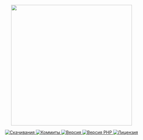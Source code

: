 <p align="center"><a href="https://www.localzet.com" target="_blank">
  <img src="https://static.zorin.space/media/logos/ZorinProjectsSP.svg" width="400">
</a></p>

<p align="center">
  <a href="https://packagist.org/packages/triangle/engine">
  <img src="https://img.shields.io/packagist/dt/triangle/engine?label=%D0%A1%D0%BA%D0%B0%D1%87%D0%B8%D0%B2%D0%B0%D0%BD%D0%B8%D1%8F" alt="Скачивания">
</a>
  <a href="https://github.com/Triangle-org/Engine">
  <img src="https://img.shields.io/github/commit-activity/t/Triangle-org/Engine?label=%D0%9A%D0%BE%D0%BC%D0%BC%D0%B8%D1%82%D1%8B" alt="Коммиты">
</a>
  <a href="https://packagist.org/packages/triangle/engine">
  <img src="https://img.shields.io/packagist/v/triangle/engine?label=%D0%92%D0%B5%D1%80%D1%81%D0%B8%D1%8F" alt="Версия">
</a>
  <a href="https://packagist.org/packages/triangle/engine">
  <img src="https://img.shields.io/packagist/dependency-v/triangle/engine/php?label=PHP" alt="Версия PHP">
</a>
  <a href="https://github.com/Triangle-org/Engine">
  <img src="https://img.shields.io/github/license/Triangle-org/Engine?label=%D0%9B%D0%B8%D1%86%D0%B5%D0%BD%D0%B7%D0%B8%D1%8F" alt="Лицензия">
</a>
</p>
